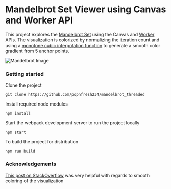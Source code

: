 # Mandelbrot Set Viewer using Canvas and Worker API

This project explores the [Mandelbrot Set](https://en.wikipedia.org/wiki/Mandelbrot_set) using the Canvas and [Worker](https://developer.mozilla.org/en-US/docs/Web/API/Web_Workers_API/Using_web_workers) APIs.  The visualization is colorized by normalizing the iteration count and using a [monotone cubic interpolation function](https://en.wikipedia.org/wiki/Monotone_cubic_interpolation) to generate a smooth color gradient from 5 anchor points.

![Mandelbrot Image](https://github.com/popnfresh234/mandelbrot_threaded/blob/master/docs/screen_shot.png)

### Getting started

Clone the project
```
git clone https://github.com/popnfresh234/mandelbrot_threaded
```

Install required node modules
```
npm install
```
Start the webpack development server to run the project locally
```
npm start
```
To build the project for distribution
```
npm run build
```
### Acknowledgements
[This post on StackOverflow](https://stackoverflow.com/a/25816111/7405709) was very helpful with regards to smooth coloring of the visualization